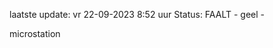 laatste update: 
vr 22-09-2023  8:52   uur 
Status: FAALT - geel - 
<div class="service Y">microstation</div>